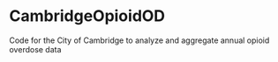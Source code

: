 # CambridgeOpioidOD
Code for the City of Cambridge to analyze and aggregate annual opioid overdose data
